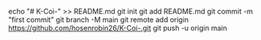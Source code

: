 echo "# K-Coi-" >> README.md
git init
git add README.md
git commit -m "first commit"
git branch -M main
git remote add origin https://github.com/hosenrobin26/K-Coi-.git
git push -u origin main
